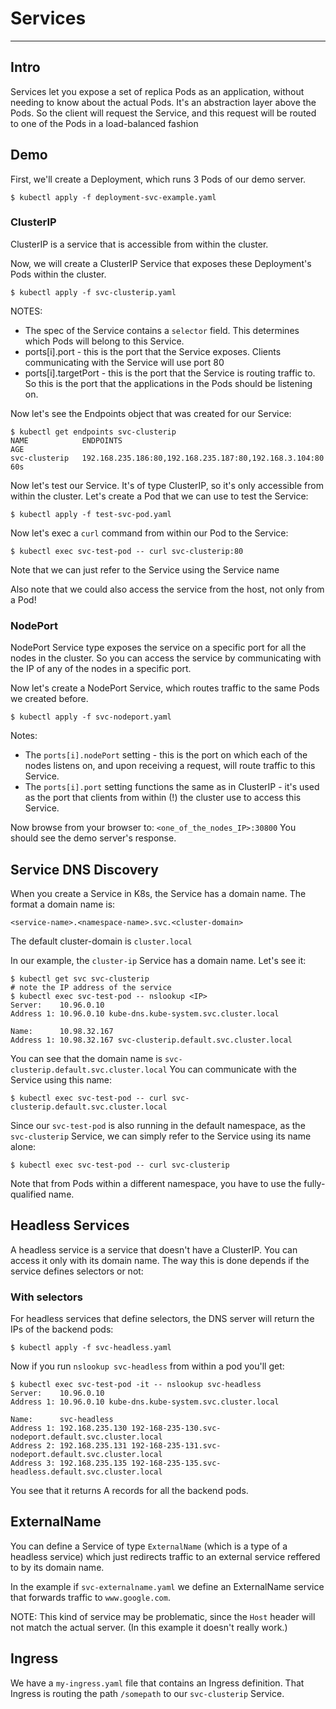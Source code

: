 
# Services
---

## Intro
Services let you expose a set of replica Pods as an application, without needing to know
about the actual Pods. It's an abstraction layer above the Pods. So the client will request
the Service, and this request will be routed to one of the Pods in a load-balanced fashion

## Demo
First, we'll create a Deployment, which runs 3 Pods of our demo server.
```
$ kubectl apply -f deployment-svc-example.yaml
```

### ClusterIP
ClusterIP is a service that is accessible from within the cluster.

Now, we will create a ClusterIP Service that exposes these Deployment's Pods within the cluster.
```
$ kubectl apply -f svc-clusterip.yaml
```

NOTES:
* The spec of the Service contains a `selector` field. This determines which Pods will belong to this Service.
* ports[i].port - this is the port that the Service exposes. Clients communicating with the Service will use port 80
* ports[i].targetPort - this is the port that the Service is routing traffic to. So this is the port that the applications in the Pods should be listening on.


Now let's see the Endpoints object that was created for our Service:
```
$ kubectl get endpoints svc-clusterip
NAME            ENDPOINTS                                                AGE
svc-clusterip   192.168.235.186:80,192.168.235.187:80,192.168.3.104:80   60s
```

Now let's test our Service. It's of type ClusterIP, so it's only accessible from within the cluster. 
Let's create a Pod that we can use to test the Service:
```
$ kubectl apply -f test-svc-pod.yaml
```

Now let's exec a `curl` command from within our Pod to the Service:
```
$ kubectl exec svc-test-pod -- curl svc-clusterip:80
```

Note that we can just refer to the Service using the Service name

Also note that we could also access the service from the host, not only from a Pod!

### NodePort
NodePort Service type exposes the service on a specific port for all the nodes in the cluster. So you can access the
service by communicating with the IP of any of the nodes in a specific port.

Now let's create a NodePort Service, which routes traffic to the same Pods we created before.

```
$ kubectl apply -f svc-nodeport.yaml
```

Notes:
* The `ports[i].nodePort` setting - this is the port on which each of the nodes listens on, and upon receiving a request, will route
traffic to this Service.
* The `ports[i].port` setting functions the same as in ClusterIP - it's used as the port that clients from within (!) the cluster use to access
this Service.

Now browse from your browser to: `<one_of_the_nodes_IP>:30800` 
You should see the demo server's response.

## Service DNS Discovery
When you create a Service in K8s, the Service has a domain name. The format a domain name is:
```
<service-name>.<namespace-name>.svc.<cluster-domain>
```

The default cluster-domain is `cluster.local`

In our example, the `cluster-ip` Service has a domain name. Let's see it:
```
$ kubectl get svc svc-clusterip
# note the IP address of the service
$ kubectl exec svc-test-pod -- nslookup <IP>
Server:    10.96.0.10
Address 1: 10.96.0.10 kube-dns.kube-system.svc.cluster.local

Name:      10.98.32.167
Address 1: 10.98.32.167 svc-clusterip.default.svc.cluster.local
```

You can see that the domain name is `svc-clusterip.default.svc.cluster.local`
You can communicate with the Service using this name:
```
$ kubectl exec svc-test-pod -- curl svc-clusterip.default.svc.cluster.local
```

Since our `svc-test-pod` is also running in the default namespace, as the `svc-clusterip` Service, we can simply refer to the Service
using its name alone:

```
$ kubectl exec svc-test-pod -- curl svc-clusterip
```

Note that from Pods within a different namespace, you have to use the fully-qualified name.

## Headless Services
A headless service is a service that doesn't have a ClusterIP. You can access it only with its domain name.
The way this is done depends if the service defines selectors or not:
###  With selectors
For headless services that define selectors, the DNS server will return the IPs of the backend pods:
```
$ kubectl apply -f svc-headless.yaml
```

Now if you run `nslookup svc-headless` from within a pod you'll get:
```
$ kubectl exec svc-test-pod -it -- nslookup svc-headless
Server:    10.96.0.10
Address 1: 10.96.0.10 kube-dns.kube-system.svc.cluster.local

Name:      svc-headless
Address 1: 192.168.235.130 192-168-235-130.svc-nodeport.default.svc.cluster.local
Address 2: 192.168.235.131 192-168-235-131.svc-nodeport.default.svc.cluster.local
Address 3: 192.168.235.135 192-168-235-135.svc-headless.default.svc.cluster.local
```

You see that it returns A records for all the backend pods.

## ExternalName
You can define a Service of type `ExternalName` (which is a type of a headless service) which just redirects 
traffic to an external service reffered to by its domain name.

In the example if `svc-externalname.yaml` we define an ExternalName service that forwards traffic to `www.google.com`.

NOTE: This kind of service may be problematic, since the `Host` header will not match the actual server. (In this example it doesn't really work.)

## Ingress
We have a `my-ingress.yaml` file that contains an Ingress definition. That Ingress is routing the path `/somepath` 
to our `svc-clusterip` Service.
